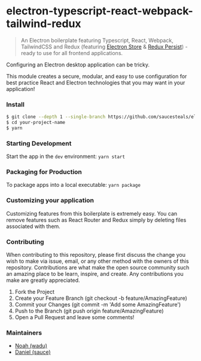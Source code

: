 # electron-typescript-react-webpack-tailwind-redux

>An Electron boilerplate featuring Typescript, React, Webpack, TailwindCSS and Redux (featuring [Electron Store](https://github.com/sindresorhus/electron-store) & [Redux Persist](https://github.com/saucesteals/electron-persist-secure)) - ready to use for all frontend applications.

Configuring an Electron desktop application can be tricky.

This module creates a secure, modular, and easy to use configuration for best practice React and Electron technologies that you may want in your application!

### Install


```sh
$ git clone --depth 1 --single-branch https://github.com/saucesteals/electron-typescript-react-tailwind-redux.git your-project-name
$ cd your-project-name
$ yarn
```

### Starting Development

Start the app in the `dev` environment:
`yarn start`

### Packaging for Production
To package apps into a local executable:
`yarn package`

### Customizing your application
Customizing features from this boilerplate is extremely easy. You can remove features such as React Router and Redux simply by deleting files associated with them.

### Contributing
When contributing to this repository, please first discuss the change you wish to make via issue, email, or any other method with the owners of this repository.
Contributions are what make the open source community such an amazing place to be learn, inspire, and create. Any contributions you make are greatly appreciated.

1. Fork the Project
2. Create your Feature Branch (git checkout -b feature/AmazingFeature)
3. Commit your Changes (git commit -m 'Add some AmazingFeature')
4. Push to the Branch (git push origin feature/AmazingFeature)
5. Open a Pull Request and leave some comments!


### Maintainers
* [Noah (wadu)](https://github.com/fourwadu/)
* [Daniel (sauce)](https://github.com/saucesteals/)
